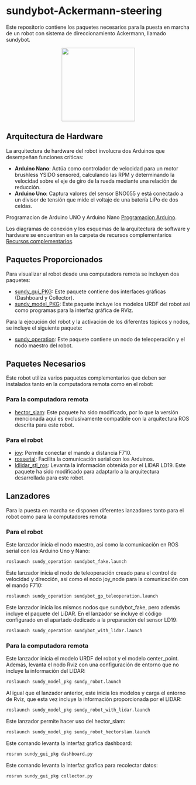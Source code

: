 # sundybot-Ackermann-steering
Este repositorio contiene los paquetes necesarios para la puesta en marcha de un robot con sistema de direccionamiento Ackermann, llamado sundybot.
<p align="center"><img src="https://github.com/JulioG1804/sundybot-Ackermann-steering/blob/main/Videos%20e%20imagenes/RUTA2.mp4" style="width:200px;"/></p>


## Arquitectura de Hardware
La arquitectura de hardware del robot involucra dos Arduinos que desempeñan funciones críticas:
- **Arduino Nano**: Actúa como controlador de velocidad para un motor brushless YSIDO sensored, calculando las RPM y determinando la velocidad sobre el eje de giro de la rueda mediante una relación de reducción.
- **Arduino Uno**: Captura valores del sensor BNO055 y está conectado a un divisor de tensión que mide el voltaje de una batería LiPo de dos celdas.

Programacion de Arduino UNO y Arduino Nano [Programacion Arduino](https://github.com/JulioG1804/sundybot-Ackermann-steering/tree/main/Programacion%20Arduino).

Los diagramas de conexión y los esquemas de la arquitectura de software y hardware se encuentran en la carpeta de recursos complementarios [Recursos complementarios](https://github.com/JulioG1804/sundybot-Ackermann-steering/tree/main/Recursos%20complementarios).

## Paquetes Proporcionados
Para visualizar al robot desde una computadora remota se incluyen dos paquetes:
- [sundy_gui_PKG](https://github.com/JulioG1804/sundybot-Ackermann-steering/tree/main/sundy_gui_pkg): Este paquete contiene dos interfaces gráficas (Dashboard y Collector).
- [sundy_model_PKG](https://github.com/JulioG1804/sundybot-Ackermann-steering/tree/main/sundy_model_pkg): Este paquete incluye los modelos URDF del robot así como programas para la interfaz gráfica de RViz.

Para la ejecución del robot y la activación de los diferentes tópicos y nodos, se incluye el siguiente paquete:
- [sundy_operation](https://github.com/JulioG1804/sundybot-Ackermann-steering/tree/main/sundy_operation): Este paquete contiene un nodo de teleoperación y el nodo maestro del robot.

## Paquetes Necesarios
Este robot utiliza varios paquetes complementarios que deben ser instalados tanto en la computadora remota como en el robot:

### Para la computadora remota
- [hector_slam](https://github.com/JulioG1804/sundybot-Ackermann-steering/tree/main/hector_slam): Este paquete ha sido modificado, por lo que la versión mencionada aquí es exclusivamente compatible con la arquitectura ROS descrita para este robot.

### Para el robot
- [joy](https://github.com/ros-drivers/joystick_drivers/tree/main/joy): Permite conectar el mando a distancia F710.
- [rosserial](https://github.com/ros-drivers/rosserial): Facilita la comunicación serial con los Arduinos.
- [ldlidar_stl_ros](https://github.com/JulioG1804/sundybot-Ackermann-steering/tree/main/ldlidar_stl_ros): Levanta la información obtenida por el LIDAR LD19. Este paquete ha sido modificado para adaptarlo a la arquitectura desarrollada para este robot.

## Lanzadores
Para la puesta en marcha se disponen diferentes lanzadores tanto para el robot como para la computadores remota
### Para el robot
Este lanzador inicia el nodo maestro, así como la comunicación en ROS serial con los Arduino Uno y Nano:
```bash
roslaunch sundy_operation sundybot_fake.launch
```

Este lanzador inicia el nodo de teleoperación creado para el control de velocidad y dirección, así como el nodo joy_node para la comunicación con el mando F710:
```bash
roslaunch sundy_operation sundybot_gp_teleoperation.launch
```

Este lanzador inicia los mismos nodos que sundybot_fake, pero además incluye el paquete del LiDAR. En el lanzador se incluye el código configurado en el apartado dedicado a la preparación del sensor LD19:
```bash
roslaunch sundy_operation sundybot_with_lidar.launch
```


### Para la computadora remota
Este lanzador inicia el modelo URDF del robot y el modelo center_point. Además, levanta el nodo Rviz con una configuración de entorno que no incluye la información del LIDAR:
```bash
roslaunch sundy_model_pkg sundy_robot.launch
```

Al igual que el lanzador anterior, este inicia los modelos y carga el entorno de Rviz, que esta vez incluye la información proporcionada por el LIDAR:
```bash
roslaunch sundy_model_pkg sundy_robot_with_lidar.launch
```

Este lanzador permite hacer uso del hector_slam:
```bash
roslaunch sundy_model_pkg sundy_robot_hectorslam.launch
```

Este comando levanta la interfaz grafica dashboard:
```bash
rosrun sundy_gui_pkg dashboard.py
```

Este comando levanta la interfaz grafica para recolectar datos:
```bash
rosrun sundy_gui_pkg collector.py
```

